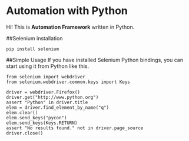 # Automation with Python
Hi! This is **Automation Framework** written in Python.

##Selenium installation
```
pip install selenium
```

##Simple Usage
If you have installed Selenium Python bindings, you can start using it from Python like this.

```
from selenium import webdriver
from selenium.webdriver.common.keys import Keys

driver = webdriver.Firefox()
driver.get("http://www.python.org")
assert "Python" in driver.title
elem = driver.find_element_by_name("q")
elem.clear()
elem.send_keys("pycon")
elem.send_keys(Keys.RETURN)
assert "No results found." not in driver.page_source
driver.close()
```


